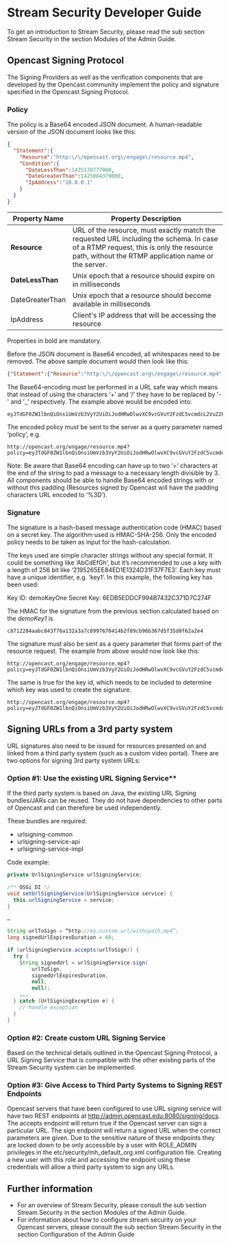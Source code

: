 # Stream Security Developer Guide

To get an introduction to Stream Security, please read the sub section Stream Security in the section Modules of the
Admin Guide.

## Opencast Signing Protocol

The Signing Providers as well as the verification components that are developed by the Opencast community implement the
policy and signature specified in the Opencast Signing Protocol.

### Policy
The policy is a Base64 encoded JSON document. A human-readable version of the JSON document looks like this:

```json
{
  "Statement":{
    "Resource":"http:\/\/opencast.org\/engage\/resource.mp4",
    "Condition":{
      "DateLessThan":1425170777000,
      "DateGreaterThan":1425084379000,
      "IpAddress":"10.0.0.1"
    }
  }
}
```

|Property Name|Property Description|
|------|-----|
|**Resource**| URL of the resource, must exactly match the requested URL including the schema. In case of a RTMP request, this is only the resource path, without the RTMP application name or the server.|
|**DateLessThan**| Unix epoch that a resource should expire on in milliseconds|
|DateGreaterThan | Unix epoch that a resource should become available in milliseconds|
|IpAddress| Client's IP address that will be accessing the resource|

Properties in bold are mandatory.

Before the JSON document is Base64 encoded, all whitespaces need to be removed. The above sample document would then
look like this:

```json
{"Statement":{"Resource":"http:\/\/opencast.org\/engage\/resource.mp4","Condition":{"DateLessThan":1425170777000,"DateGreaterThan":1425084379000,"IpAddress":"10.0.0.1"}}}
```

The Base64-encoding must be performed in a URL safe way which means that instead of using the characters ‘+’ and ‘/’
they have to be replaced by '-' and '_' respectively. The example above would be encoded into:

    eyJTdGF0ZW1lbnQiOnsiUmVzb3VyY2UiOiJodHRwOlwvXC9vcGVuY2FzdC5vcmdcL2VuZ2FnZVwvcmVzb3VyY2UubXA0IiwiQ29uZGl0aW9uIjp7IkRhdGVMZXNzVGhhbiI6MTQyNTE3MDc3NzAwMCwiRGF0ZUdyZWF0ZXJUaGFuIjoxNDI1MDg0Mzc5MDAwLCJJcEFkZHJlc3MiOiIxMC4wLjAuMSJ9fX0=
The encoded policy must be sent to the server as a query parameter named ‘policy’, e.g.

    http://opencast.org/engage/resource.mp4?policy=eyJTdGF0ZW1lbnQiOnsiUmVzb3VyY2UiOiJodHRwOlwvXC9vcGVuY2FzdC5vcmdcL2VuZ2FnZVwvcmVzb3VyY2UubXA0IiwiQ29uZGl0aW9uIjp7IkRhdGVMZXNzVGhhbiI6MTQyNTE3MDc3NzAwMCwiRGF0ZUdyZWF0ZXJUaGFuIjoxNDI1MDg0Mzc5MDAwLCJJcEFkZHJlc3MiOiIxMC4wLjAuMSJ9fX0

Note: Be aware that Base64 encoding can have up to two ‘=’ characters at the end of the string to pad a message to a
necessary length divisible by 3. All components should be able to handle Base64 encoded strings with or without this
padding (Resources signed by Opencast will have the padding characters URL encoded to ‘%3D’).

### Signature
The signature is a hash-based message authentication code (HMAC) based on a secret key. The algorithm used is
HMAC-SHA-256. Only the encoded policy needs to be taken as input for the hash-calculation.

The keys used are simple character strings without any special format. It could be something like ‘AbCdEfGh’, but it’s
recommended to use a key with a length of 256 bit like ‘2195265EE84ED1E1324D31F37F7E3’. Each key must have a unique
identifier, e.g. ‘key1’. In this example, the following key has been used:

Key ID: demoKeyOne Secret Key: 6EDB5EDDCF994B7432C371D7C274F

The HMAC for the signature from the previous section calculated based on the *demoKey1* is

    c8712284aabc843f76a132a3a7c8997670414b2f89cb96b367d5f35d0f62a2e4

The signature must also be sent as a query parameter that forms part of the resource request. The example from above
would now look like this:

    http://opencast.org/engage/resource.mp4?policy=eyJTdGF0ZW1lbnQiOnsiUmVzb3VyY2UiOiJodHRwOlwvXC9vcGVuY2FzdC5vcmdcL2VuZ2FnZVwvcmVzb3VyY2UubXA0IiwiQ29uZGl0aW9uIjp7IkRhdGVMZXNzVGhhbiI6MTQyNTE3MDc3NzAwMCwiRGF0ZUdyZWF0ZXJUaGFuIjoxNDI1MDg0Mzc5MDAwLCJJcEFkZHJlc3MiOiIxMC4wLjAuMSJ9fX0&signature=c8712284aabc843f76a132a3a7c8997670414b2f89cb96b367d5f35d0f62a2e4

The same is true for the key id, which needs to be included to determine which key was used to create the signature.

    http://opencast.org/engage/resource.mp4?policy=eyJTdGF0ZW1lbnQiOnsiUmVzb3VyY2UiOiJodHRwOlwvXC9vcGVuY2FzdC5vcmdcL2VuZ2FnZVwvcmVzb3VyY2UubXA0IiwiQ29uZGl0aW9uIjp7IkRhdGVMZXNzVGhhbiI6MTQyNTE3MDc3NzAwMCwiRGF0ZUdyZWF0ZXJUaGFuIjoxNDI1MDg0Mzc5MDAwLCJJcEFkZHJlc3MiOiIxMC4wLjAuMSJ9fX0&signature=c8712284aabc843f76a132a3a7c8997670414b2f89cb96b367d5f35d0f62a2e4&keyId=demoKeyOne

## Signing URLs from a 3rd party system
URL signatures also need to be issued for resources presented on and linked from a third party system (such as a custom
video portal). There are two options for signing 3rd party system URLs:

### Option #1: Use the existing URL Signing Service**

If the third party system is based on Java, the existing URL Signing bundles/JARs can be reused. They do not have
dependencies to other parts of Opencast and can therefore be used independently.

These bundles are required:

* urlsigning-common
* urlsigning-service-api
* urlsigning-service-impl

Code example:
```java
private UrlSigningService urlSigningService;

/** OSGi DI */
void setUrlSigningService(UrlSigningService service) {
  this.urlSigningService = service;
}

…

String urlToSign = “http://my.custom.url/with/path.mp4”;
long signedUrlExpiresDuration = 60;

if (urlSigningService.accepts(urlToSign)) {
  try {
    String signedUrl = urlSigningService.sign(
        urlToSign,
        signedUrlExpiresDuration,
        null,
        null);
    ...
  } catch (UrlSigningException e) {
    // handle exception
  }
}
```

### Option #2: Create custom URL Signing Service

Based on the technical details outlined in the Opencast Signing Protocol, a URL Signing Service that is compatible with
the other existing parts of the Stream Security system can be implemented.

### Option #3: Give Access to Third Party Systems to Signing REST Endpoints
Opencast servers that have been configured to use URL signing service will have two REST endpoints at
http://admin.opencast.edu:8080/signing/docs. The accepts endpoint will return true if the Opencast server can sign a
particular URL. The sign endpoint will return a signed URL when the correct parameters are given. Due to the sensitive
nature of these endpoints they are locked down to be only accessible by a user with ROLE_ADMIN privileges in the
etc/security/mh_default_org.xml configuration file. Creating a new user with this role and accessing the endpoint using
these credentials will allow a third party system to sign any URLs.

## Further information

* For an overview of Stream Security, please consult the sub section Stream Security in the section Modules of the Admin
  Guide.
* For information about how to configure stream security on your Opencast servers, please consult the sub section Stream
  Security in the section Configuration of the Admin Guide
